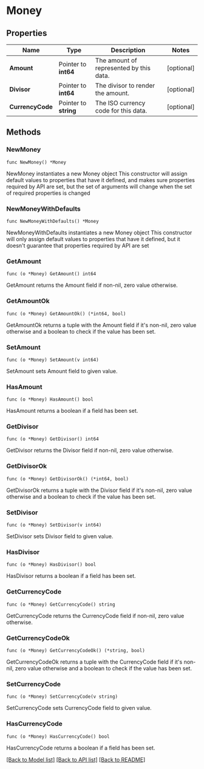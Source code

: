 # Money

## Properties

Name | Type | Description | Notes
------------ | ------------- | ------------- | -------------
**Amount** | Pointer to **int64** | The amount of represented by this data. | [optional] 
**Divisor** | Pointer to **int64** | The divisor to render the amount. | [optional] 
**CurrencyCode** | Pointer to **string** | The ISO currency code for this data. | [optional] 

## Methods

### NewMoney

`func NewMoney() *Money`

NewMoney instantiates a new Money object
This constructor will assign default values to properties that have it defined,
and makes sure properties required by API are set, but the set of arguments
will change when the set of required properties is changed

### NewMoneyWithDefaults

`func NewMoneyWithDefaults() *Money`

NewMoneyWithDefaults instantiates a new Money object
This constructor will only assign default values to properties that have it defined,
but it doesn't guarantee that properties required by API are set

### GetAmount

`func (o *Money) GetAmount() int64`

GetAmount returns the Amount field if non-nil, zero value otherwise.

### GetAmountOk

`func (o *Money) GetAmountOk() (*int64, bool)`

GetAmountOk returns a tuple with the Amount field if it's non-nil, zero value otherwise
and a boolean to check if the value has been set.

### SetAmount

`func (o *Money) SetAmount(v int64)`

SetAmount sets Amount field to given value.

### HasAmount

`func (o *Money) HasAmount() bool`

HasAmount returns a boolean if a field has been set.

### GetDivisor

`func (o *Money) GetDivisor() int64`

GetDivisor returns the Divisor field if non-nil, zero value otherwise.

### GetDivisorOk

`func (o *Money) GetDivisorOk() (*int64, bool)`

GetDivisorOk returns a tuple with the Divisor field if it's non-nil, zero value otherwise
and a boolean to check if the value has been set.

### SetDivisor

`func (o *Money) SetDivisor(v int64)`

SetDivisor sets Divisor field to given value.

### HasDivisor

`func (o *Money) HasDivisor() bool`

HasDivisor returns a boolean if a field has been set.

### GetCurrencyCode

`func (o *Money) GetCurrencyCode() string`

GetCurrencyCode returns the CurrencyCode field if non-nil, zero value otherwise.

### GetCurrencyCodeOk

`func (o *Money) GetCurrencyCodeOk() (*string, bool)`

GetCurrencyCodeOk returns a tuple with the CurrencyCode field if it's non-nil, zero value otherwise
and a boolean to check if the value has been set.

### SetCurrencyCode

`func (o *Money) SetCurrencyCode(v string)`

SetCurrencyCode sets CurrencyCode field to given value.

### HasCurrencyCode

`func (o *Money) HasCurrencyCode() bool`

HasCurrencyCode returns a boolean if a field has been set.


[[Back to Model list]](../README.md#documentation-for-models) [[Back to API list]](../README.md#documentation-for-api-endpoints) [[Back to README]](../README.md)


